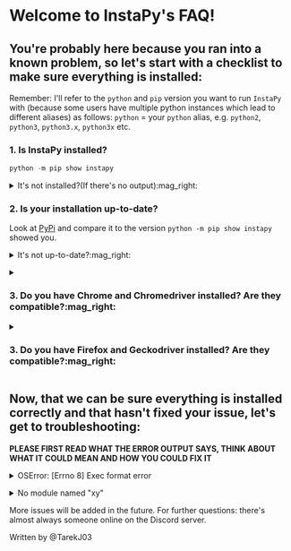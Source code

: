 # Welcome to InstaPy's FAQ!

## You're probably here because you ran into a known problem, so let's start with a checklist to make sure everything is installed:

Remember: I'll refer to the `python` and `pip` version you want to run `InstaPy` with (because some users have multiple python instances which lead to different aliases) as follows:
`python` = your `python` alias, e.g. `python2`, `python3`, `python3.x`, `python3x` etc.

### 1. Is InstaPy installed?

```python
python -m pip show instapy
```

<details><summary>It's not installed?(If there's no output):mag_right:</summary>Install it with

```python
python -m pip install instapy

```

</details>

### 2. Is your installation up-to-date?

Look at [PyPi](https://pypi.org/project/instapy/#history) and compare it to the version `python -m pip show instapy` showed you.
<details><summary>It's not up-to-date?:mag_right:</summary>Update InstaPy: <details><summary><code>Git</code> installation :mag_right:</summary>Use

```bash

git pull

```

inside of the folder you cloned from GitHub.</details><details><summary><code>Pip </code> installation:mag_right:</summary>Use

```bash

pip install instapy -U

```

to update the package.</details> don't mix the two installations up except you know *exactly* what you're doing.</details>

<details><summary><h3> 3. Do you have Chrome and Chromedriver installed? Are they compatible?:mag_right:</h3></summary>

#### 3.1 Check Chrome's version:

<details><summary>Mac:mag_right:</summary>Search for Chrome with Spotlight search, or just open it if you have a shortcut.Then open the menu -> Help -> About Chrome.</details>
<details><summary>Windows:mag_right:</summary>On Windows you can search for Chrome from the Start-Menu(the menu that comes when you press the windws-key or click the Windows logo in the bottom-left corner, or just open it if you have a shortcut.Then open the menu -> Help -> About Chrome. </details>
<details><summary>Linux Debian Distros (e.g. Raspbian, Ubuntu, Kali etc.):mag_right:</summary>On Linux Debian Distros you can run

```bash
chromium-browser --version
```

<details><summary>Command can't be found?:mag_right:</summary>
If <code>chromium-browser</code> can't be found, install it via

```bash
sudo apt-get install chromium-browser
```

And if tis still can't be found, use

```bash
sudo apt install chromium-browser
```

</details>
</summary>
</details>

#### 3.2 Check the driver's version:

<details><summary>You're using InstaPy's built-in Chromedriver? :mag_right:</summary> Check the version with

```bash
python -m pip show instapy-chromedriver
```

</details>
<details><summary>You're not?:mag_right:</summary>
TODO
</details>

#### 3.3 Now: Check whether your Chrome and Chromedriver are compatible:

<table>
<thead>
<th>chromedriver</th>
<th>chrome</th>
</thead>
<tbody>
<tr><td>2.46</td><td>71-73</td></tr>
<tr><td>2.45</td><td>70-72</td><tr>
<tr><td>2.44</td><td>69-71</td><tr>
<tr><td>2.43</td><td>69-71</td><tr>
<tr><td>2.42</td><td>68-70</td><tr>
<tr><td>2.41</td><td>67-69</td><tr>
<tr><td>2.40</td><td>66-68</td><tr>
<tr><td>2.39</td><td>66-68</td><tr>
<tr><td>2.38</td><td>65-67</td><tr>
<tr><td>2.37</td><td>64-66</td><tr>
<tr><td>2.36</td><td>63-65</td><tr>
<tr><td>2.35</td><td>62-64</td><tr>
<tr><td>2.34</td><td>61-63</td><tr>
<tr><td>2.33</td><td>60-62</td><tr>
<tr><td>2.28</td><td>57+</td><tr>
<tr><td>2.25</td><td>54+</td><tr>
<tr><td>2.24</td><td>53+</td><tr>
<tr><td>2.22</td><td>51+</td><tr>
<tr><td>2.19</td><td>44+</td><tr>
<tr><td>2.15</td><td>42+</td><tr>
</tbody>
</table>
<details><summary>They're not compatible?:mag_right:</summary> Download a compatible chromedriver by using

```python
python -m pip uninstall instapy-chromedriver
python -m pip install instapy-chromedriver==desiredversion
```
and delete the Chromedriver executable in <code>InstaPy/assets</code>, if you had one
</details></details></details>

<details><summary><h3> 3. Do you have Firefox and Geckodriver installed? Are they compatible?:mag_right:</h3></summary>

#### 3.1 Check the Firefox's version:

<details><summary>Mac:mag_right:</summary>Search for Firefox with Spotlight search, or just open it if you have a shortcut. Then open the menu -> Help -> About Firefox.</details>
<details><summary>Windows:mag_right:</summary>On Windows you can search for Firefox from the Start-Menu(the menu that comes when you press the windws-key or click the Windows logo in the bottom-left corner, or just open it if you have a shortcut.Then open the menu -> Help -> About Firefox. </details>
<details><summary>Linux Debian Distros (e.g. Raspbian, Ubuntu, Kali etc.):mag_right:</summary>On Linux Debian Distros you can run

```bash
firefox --version
```

<details><summary>Command can't be found?:mag_right:</summary>
If <code>firefox</code> can't be found, install it via

```bash
sudo apt-get install firefox
```

And if this still can't be found, use

```bash
sudo apt install firefox
```

</details>
</details>

#### 3.2 Check the driver's version:

TODO

#### 3.3 Now: Check whether your Firefox and Geckodriver are compatible:
<img src="https://i.stack.imgur.com/vRK7K.png" alt="Firefox and Geckodriver versions"><details><summary>They're not compatible?:mag_right:</summary> Download a compatible Geckodriver from here: <a href="https://github.com/mozilla/geckodriver/releases">Geckodriver releases</a></details></details>

## Now, that we can be sure everything is installed correctly and that hasn't fixed your issue, let's get to troubleshooting:

**PLEASE FIRST READ WHAT THE ERROR OUTPUT SAYS, THINK ABOUT WHAT IT COULD MEAN AND HOW YOU COULD FIX IT**

<details><summary> OSError: [Errno 8] Exec format error </summary>

Make sure your chromedriver is the correct bit-version for your system, you're probably on Raspberry if you encountered this issue.</details>

<details><summary> No module named "xy" </summary>

Make sure the python instance you used to execute your InstaPy script has all dependencies and the `instapy` package installed.</details>

More issues will be added in the future. For further questions: there's almost always someone online on the Discord server.

Written by @TarekJ03